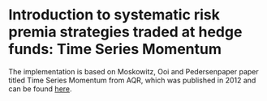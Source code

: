 # Introduction to systematic risk premia strategies traded at hedge funds: Time Series Momentum

The implementation is based on Moskowitz, Ooi and Pedersenpaper paper titled Time Series Momentum from AQR, which was published in 2012 and can be found [here](https://www.aqr.com/library/journal-articles/time-series-momentum).

